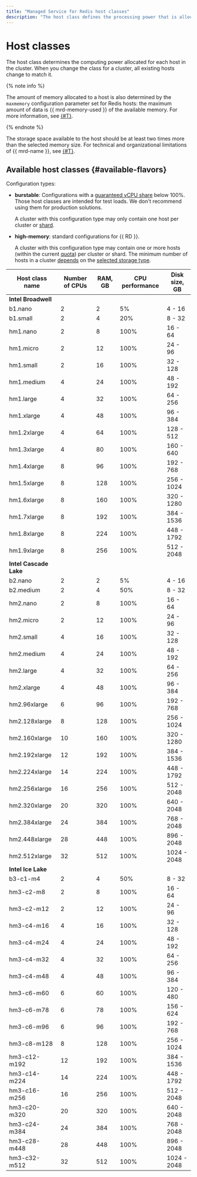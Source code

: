 ```yaml
---
title: "Managed Service for Redis host classes"
description: "The host class defines the processing power that is allocated to each host in the Redis cluster. Changing the host class for the cluster changes the characteristics of all hosts already created in it. The memory allocated to the host also determines the maxmemory configuration parameter for Redis hosts - the maximum amount of data equal to 75% of the available memory."
---
```

# Host classes

The host class determines the computing power allocated for each host in the cluster. When you change the class for a cluster, all existing hosts change to match it.

{% note info %}

The amount of memory allocated to a host is also determined by the `maxmemory` configuration parameter set for Redis hosts: the maximum amount of data is {{ mrd-memory-used }} of the available memory. For more information, see [{#T}](memory-management.md).

{% endnote %}

The storage space available to the host should be at least two times more than the selected memory size. For technical and organizational limitations of {{ mrd-name }}, see [{#T}](limits.md).

## Available host classes {#available-flavors}


Configuration types:

* **burstable**: Configurations with a [guaranteed vCPU share](../../compute/concepts/performance-levels.md) below 100%. Those host classes are intended for test loads. We don't recommend using them for production solutions.

    A cluster with this configuration type may only contain one host per cluster or [shard](./sharding.md).

* **high-memory**: standard configurations for {{ RD }}.

    A cluster with this configuration type may contain one or more hosts (within the current [quota](./limits.md)) per cluster or shard. The minimum number of hosts in a cluster [depends](./limits.md#mrd-limits) on the [selected storage type](./storage.md).

| Host class name | Number of CPUs | RAM, GB | CPU performance | Disk <br>size, GB |
| ------------------- | ---------------- | --------- | ------------------------ | ---------------------- |
| **Intel Broadwell** |
| b1.nano | 2 | 2 | 5% | 4 - 16 |
| b1.small | 2 | 4 | 20% | 8 - 32 |
| hm1.nano | 2 | 8 | 100% | 16 - 64 |
| hm1.micro | 2 | 12 | 100% | 24 - 96 |
| hm1.small | 2 | 16 | 100% | 32 - 128 |
| hm1.medium | 4 | 24 | 100% | 48 - 192 |
| hm1.large | 4 | 32 | 100% | 64 - 256 |
| hm1.xlarge | 4 | 48 | 100% | 96 - 384 |
| hm1.2xlarge | 4 | 64 | 100% | 128 - 512 |
| hm1.3xlarge | 4 | 80 | 100% | 160 - 640 |
| hm1.4xlarge | 8 | 96 | 100% | 192 - 768 |
| hm1.5xlarge | 8 | 128 | 100% | 256 - 1024 |
| hm1.6xlarge | 8 | 160 | 100% | 320 - 1280 |
| hm1.7xlarge | 8 | 192 | 100% | 384 - 1536 |
| hm1.8xlarge | 8 | 224 | 100% | 448 - 1792 |
| hm1.9xlarge | 8 | 256 | 100% | 512 - 2048 |
| **Intel Cascade Lake** |
| b2.nano | 2 | 2 | 5% | 4 - 16 |
| b2.medium | 2 | 4 | 50% | 8 - 32 |
| hm2.nano | 2 | 8 | 100% | 16 - 64 |
| hm2.micro | 2 | 12 | 100% | 24 - 96 |
| hm2.small | 4 | 16 | 100% | 32 - 128 |
| hm2.medium | 4 | 24 | 100% | 48 - 192 |
| hm2.large | 4 | 32 | 100% | 64 - 256 |
| hm2.xlarge | 4 | 48 | 100% | 96 - 384 |
| hm2.96xlarge | 6 | 96 | 100% | 192 - 768 |
| hm2.128xlarge | 8 | 128 | 100% | 256 - 1024 |
| hm2.160xlarge | 10 | 160 | 100% | 320 - 1280 |
| hm2.192xlarge | 12 | 192 | 100% | 384 - 1536 |
| hm2.224xlarge | 14 | 224 | 100% | 448 - 1792 |
| hm2.256xlarge | 16 | 256 | 100% | 512 - 2048 |
| hm2.320xlarge | 20 | 320 | 100% | 640 - 2048 |
| hm2.384xlarge | 24 | 384 | 100% | 768 - 2048 |
| hm2.448xlarge | 28 | 448 | 100% | 896 - 2048 |
| hm2.512xlarge | 32 | 512 | 100% | 1024 - 2048 |
| **Intel Ice Lake** |
| b3-c1-m4 | 2 | 4 | 50% | 8 - 32 |
| hm3-c2-m8 | 2 | 8 | 100% | 16 - 64 |
| hm3-c2-m12 | 2 | 12 | 100% | 24 - 96 |
| hm3-c4-m16 | 4 | 16 | 100% | 32 - 128 |
| hm3-c4-m24 | 4 | 24 | 100% | 48 - 192 |
| hm3-c4-m32 | 4 | 32 | 100% | 64 - 256 |
| hm3-c4-m48 | 4 | 48 | 100% | 96 - 384 |
| hm3-c6-m60 | 6 | 60 | 100% | 120 - 480 |
| hm3-c6-m78 | 6 | 78 | 100% | 156 - 624 |
| hm3-c6-m96 | 6 | 96 | 100% | 192 - 768 |
| hm3-c8-m128 | 8 | 128 | 100% | 256 - 1024 |
| hm3-c12-m192 | 12 | 192 | 100% | 384 - 1536 |
| hm3-c14-m224 | 14 | 224 | 100% | 448 - 1792 |
| hm3-c16-m256 | 16 | 256 | 100% | 512 - 2048 |
| hm3-c20-m320 | 20 | 320 | 100% | 640 - 2048 |
| hm3-c24-m384 | 24 | 384 | 100% | 768 - 2048 |
| hm3-c28-m448 | 28 | 448 | 100% | 896 - 2048 |
| hm3-c32-m512 | 32 | 512 | 100% | 1024 - 2048 |


